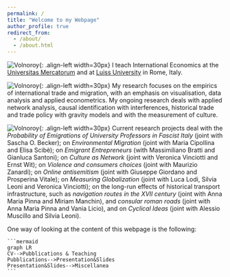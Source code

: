 ```yaml
---
permalink: /
title: "Welcome to my Webpage"
author_profile: true
redirect_from: 
  - /about/
  - /about.html
---
```




![Volnoroy](/images/volnoroi.png){: .align-left width=30px} I teach International Economics at the [Universitas Mercatorum](https://www.unimercatorum.it/docenti/luca-de-benedictis) and at [Luiss University](https://www.luiss.it/faculty/353120) in Rome, Italy.

![Volnoroy](/images/volnoroi.png){: .align-left width=30px} My research focuses on the empirics of international trade and migration, with an emphasis on visualisation, data analysis and applied econometrics. My ongoing research deals with applied network analysis, causal identification with interferences, historical trade and trade policy with gravity models and with the measurement of culture.

![Volnoroy](/images/volnoroi.png){: .align-left width=30px} Current research projects deal with the *Probability of Emigrations of University Professors in Fascist Italy* (joint with Sascha O. Becker); on *Environmental Migration* (joint with Maria Cipollina and Elisa Scibè); on *Emigrant Entrepreneurs* (with Massimiliano Bratti and Gianluca Santoni); on *Culture as Network* (joint with Veronica Vinciotti and Ernst Wit); on *Violence and consumers choices* (joint with Maurizio Zanardi); on *Online antisemitism* (joint with Giuseppe Giordano and Prosperina Vitale); on *Measuring Globalization* (joint with Luca Lodi, Silvia Leoni and Veronica Vinciotti); on the long-run effects of historical transport infrastructure, such as *navigation routes in the XVII century* (joint with Anna Maria Pinna and Miriam Manchin), and *consular roman roads* (joint with Anna Maria Pinna and Vania Licio), and on *Cyclical Ideas* (joint with Alessio Muscillo and Silvia Leoni).

One way of looking at the content of this webpage is the following:

    ```mermaid
    graph LR
    CV-->Pubblications & Teaching
    Pubblications-->Presentation&Slides
    Presentation&Slides-->Miscellanea
    ```
